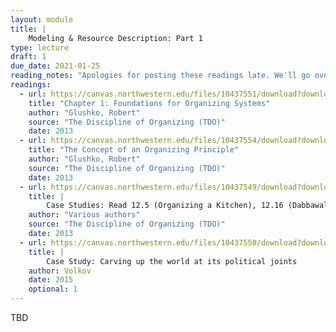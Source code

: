```yaml
---
layout: module
title: |
    Modeling & Resource Description: Part 1
type: lecture
draft: 1
due_date: 2021-01-25
reading_notes: "Apologies for posting these readings late. We'll go over them in class."
readings:
  - url: https://canvas.northwestern.edu/files/10437551/download?download_frd=1
    title: "Chapter 1: Foundations for Organizing Systems"
    author: "Glushko, Robert"
    source: "The Discipline of Organizing (TDO)"
    date: 2013
  - url: https://canvas.northwestern.edu/files/10437554/download?download_frd=1
    title: "The Concept of an Organizing Principle"
    author: "Glushko, Robert"
    source: "The Discipline of Organizing (TDO)"
    date: 2013
  - url: https://canvas.northwestern.edu/files/10437549/download?download_frd=1
    title: |
        Case Studies: Read 12.5 (Organizing a Kitchen), 12.16 (Dabbawalas), and 12.8 (Weekly Newspaper)
    author: "Various authors"
    source: "The Discipline of Organizing (TDO)"
    date: 2013
  - url: https://canvas.northwestern.edu/files/10437550/download?download_frd=1
    title: |
        Case Study: Carving up the world at its political joints
    author: Volkov
    date: 2015
    optional: 1
---
```


TBD